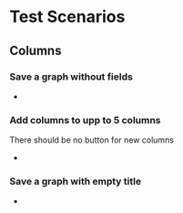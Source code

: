 # Test Scenarios

## Columns

### Save a graph without fields

 *

### Add columns to upp to 5 columns

There should be no button for new columns

 *

### Save a graph with empty title

 *